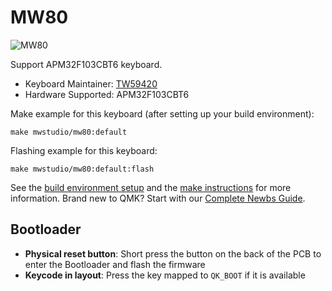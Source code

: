 # MW80

![MW80](https://i.imgur.com/ygcLrhzh.png)

Support APM32F103CBT6 keyboard.

* Keyboard Maintainer: [TW59420](https://github.com/TW59420)
* Hardware Supported: APM32F103CBT6

Make example for this keyboard (after setting up your build environment):

    make mwstudio/mw80:default 

Flashing example for this keyboard:

    make mwstudio/mw80:default:flash

See the [build environment setup](https://docs.qmk.fm/#/getting_started_build_tools) and the [make instructions](https://docs.qmk.fm/#/getting_started_make_guide) for more information. Brand new to QMK? Start with our [Complete Newbs Guide](https://docs.qmk.fm/#/newbs).

## Bootloader
* **Physical reset button**: Short press the button on the back of the PCB to enter the Bootloader and flash the firmware
* **Keycode in layout**: Press the key mapped to `QK_BOOT` if it is available
